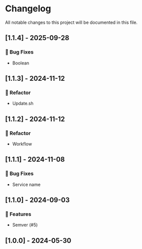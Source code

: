 # Changelog

All notable changes to this project will be documented in this file.

## [1.1.4] - 2025-09-28

### 🐛 Bug Fixes

- Boolean

## [1.1.3] - 2024-11-12

### 🚜 Refactor

- Update.sh

## [1.1.2] - 2024-11-12

### 🚜 Refactor

- Workflow

## [1.1.1] - 2024-11-08

### 🐛 Bug Fixes

- Service name

## [1.1.0] - 2024-09-03

### 🚀 Features

- Semver (#5)

## [1.0.0] - 2024-05-30

<!-- generated by git-cliff -->
